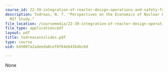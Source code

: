 ```yaml
---
course_id: 22-39-integration-of-reactor-design-operations-and-safety-fall-2006
description: Todreas, N. T. "Perspectives on the Economics of Nuclear Power from the
  MIT Study."
file_location: /coursemedia/22-39-integration-of-reactor-design-operations-and-safety-fall-2006/b45007a2adeeda8cef6f64eb43b4bc0d_todreasansslides.pdf
file_type: application/pdf
layout: pdf
title: todreasansslides.pdf
type: course
uid: b45007a2adeeda8cef6f64eb43b4bc0d

---
```

None